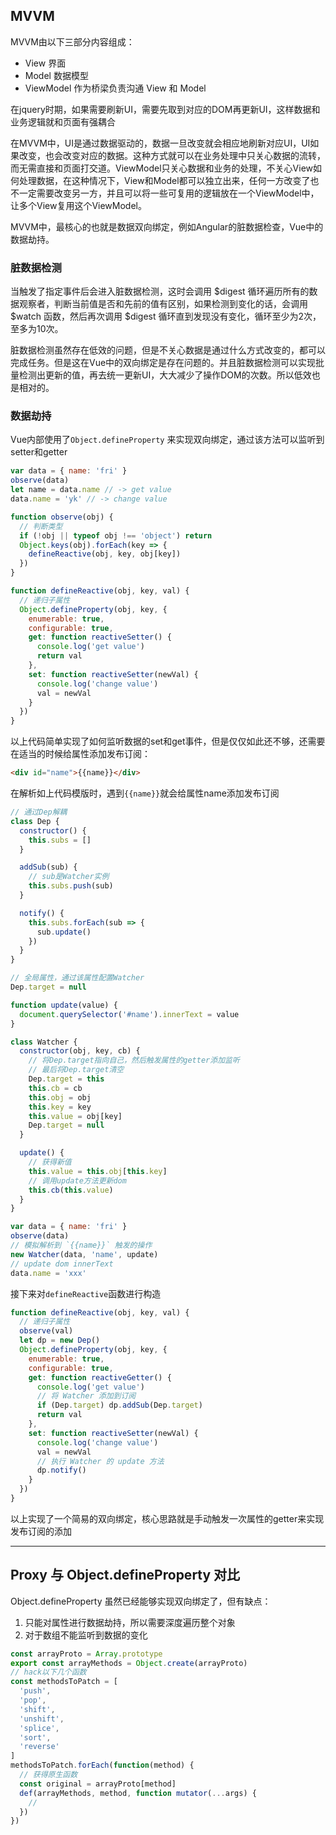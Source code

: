 ## MVVM

MVVM由以下三部分内容组成：

* View 界面
* Model 数据模型
* ViewModel 作为桥梁负责沟通 View 和 Model

在jquery时期，如果需要刷新UI，需要先取到对应的DOM再更新UI，这样数据和业务逻辑就和页面有强耦合

在MVVM中，UI是通过数据驱动的，数据一旦改变就会相应地刷新对应UI，UI如果改变，也会改变对应的数据。这种方式就可以在业务处理中只关心数据的流转，而无需直接和页面打交道。ViewModel只关心数据和业务的处理，不关心View如何处理数据，在这种情况下，View和Model都可以独立出来，任何一方改变了也不一定需要改变另一方，并且可以将一些可复用的逻辑放在一个ViewModel中，让多个View复用这个ViewModel。

MVVM中，最核心的也就是数据双向绑定，例如Angular的脏数据检查，Vue中的数据劫持。

### 脏数据检测

当触发了指定事件后会进入脏数据检测，这时会调用 $digest 循环遍历所有的数据观察者，判断当前值是否和先前的值有区别，如果检测到变化的话，会调用 $watch 函数，然后再次调用 $digest 循环直到发现没有变化，循环至少为2次，至多为10次。

脏数据检测虽然存在低效的问题，但是不关心数据是通过什么方式改变的，都可以完成任务。但是这在Vue中的双向绑定是存在问题的。并且脏数据检测可以实现批量检测出更新的值，再去统一更新UI，大大减少了操作DOM的次数。所以低效也是相对的。

### 数据劫持

Vue内部使用了`Object.defineProperty` 来实现双向绑定，通过该方法可以监听到setter和getter

```js
var data = { name: 'fri' }
observe(data)
let name = data.name // -> get value
data.name = 'yk' // -> change value

function observe(obj) {
  // 判断类型
  if (!obj || typeof obj !== 'object') return
  Object.keys(obj).forEach(key => {
    defineReactive(obj, key, obj[key])
  })
}

function defineReactive(obj, key, val) {
  // 递归子属性
  Object.defineProperty(obj, key, {
    enumerable: true,
    configurable: true,
    get: function reactiveSetter() {
      console.log('get value')
      return val
    },
    set: function reactiveSetter(newVal) {
      console.log('change value')
      val = newVal
    }
  })
}
```

以上代码简单实现了如何监听数据的set和get事件，但是仅仅如此还不够，还需要在适当的时候给属性添加发布订阅：

```html
<div id="name">{{name}}</div>
```

在解析如上代码模版时，遇到`{{name}}`就会给属性name添加发布订阅

```js
// 通过Dep解耦
class Dep {
  constructor() {
    this.subs = []
  }

  addSub(sub) {
    // sub是Watcher实例
    this.subs.push(sub)
  }

  notify() {
    this.subs.forEach(sub => {
      sub.update()
    })
  }
}

// 全局属性，通过该属性配置Watcher
Dep.target = null

function update(value) {
  document.querySelector('#name').innerText = value
}

class Watcher {
  constructor(obj, key, cb) {
    // 将Dep.target指向自己，然后触发属性的getter添加监听
    // 最后将Dep.target清空
    Dep.target = this
    this.cb = cb
    this.obj = obj
    this.key = key
    this.value = obj[key]
    Dep.target = null
  }

  update() {
    // 获得新值
    this.value = this.obj[this.key]
    // 调用update方法更新dom
    this.cb(this.value)
  }
}

var data = { name: 'fri' }
observe(data)
// 模拟解析到 `{{name}}` 触发的操作
new Watcher(data, 'name', update)
// update dom innerText
data.name = 'xxx'
```

接下来对`defineReactive`函数进行构造

```js
function defineReactive(obj, key, val) {
  // 递归子属性
  observe(val)
  let dp = new Dep()
  Object.defineProperty(obj, key, {
    enumerable: true,
    configurable: true,
    get: function reactiveGetter() {
      console.log('get value')
      // 将 Watcher 添加到订阅
      if (Dep.target) dp.addSub(Dep.target)
      return val
    },
    set: function reactiveSetter(newVal) {
      console.log('change value')
      val = newVal
      // 执行 Watcher 的 update 方法
      dp.notify()
    }
  })
}
```

以上实现了一个简易的双向绑定，核心思路就是手动触发一次属性的getter来实现发布订阅的添加

---


## Proxy 与 Object.defineProperty 对比

Object.defineProperty 虽然已经能够实现双向绑定了，但有缺点：

1. 只能对属性进行数据劫持，所以需要深度遍历整个对象
2. 对于数组不能监听到数据的变化

```js
const arrayProto = Array.prototype
export const arrayMethods = Object.create(arrayProto)
// hack以下几个函数
const methodsToPatch = [
  'push',
  'pop',
  'shift',
  'unshift',
  'splice',
  'sort',
  'reverse'
]
methodsToPatch.forEach(function(method) {
  // 获得原生函数
  const original = arrayProto[method]
  def(arrayMethods, method, function mutator(...args) {
    //
  })
})
```
